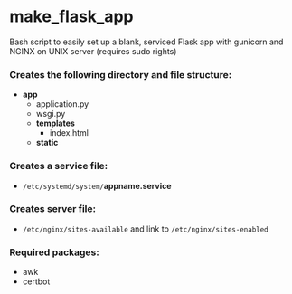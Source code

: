 # make_flask_app
Bash script to easily set up a blank, serviced Flask app with gunicorn and NGINX on UNIX server (requires sudo rights)

### Creates the following directory and file structure:
- __app__
    - application.py
    - wsgi.py
    - __templates__
        - index.html
    - __static__

### Creates a service file:
- ```/etc/systemd/system/```__appname.service__

### Creates server file:
- ```/etc/nginx/sites-available``` and link to ```/etc/nginx/sites-enabled```


### Required packages:
- awk
- certbot


